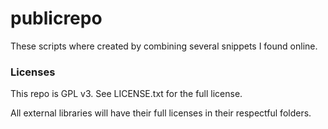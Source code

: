 # publicrepo
These scripts where created by combining several snippets I found online.







### Licenses

This repo is GPL v3. See LICENSE.txt for the full license.

 All external libraries will have their full licenses in their respectful folders.
